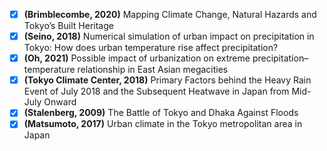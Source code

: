 - [x] **(Brimblecombe, 2020)** Mapping Climate Change, Natural Hazards and Tokyo’s Built Heritage
- [x] **(Seino, 2018)** Numerical simulation of urban impact on precipitation in Tokyo: How does urban temperature rise affect precipitation?
- [x] **(Oh, 2021)** Possible impact of urbanization on extreme precipitation–temperature relationship in East Asian megacities
- [x] **(Tokyo Climate Center, 2018)** Primary Factors behind the Heavy Rain Event of July 2018 and the Subsequent Heatwave in Japan from Mid-July Onward
- [x] **(Stalenberg, 2009)** The Battle of Tokyo and Dhaka Against Floods
- [x] **(Matsumoto, 2017)** Urban climate in the Tokyo metropolitan area in Japan
